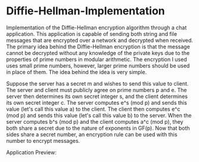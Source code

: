 # Diffie-Hellman-Implementation

Implementation of the Diffie-Hellman encryption algorithm through a chat application. This application is capable of sending both string and file messages that are encrypted over a network and decrypted when received. The primary idea behind the Diffie-Hellman encryption is that the message cannot be decrypted without any knowledge of the private keys due to the properties of prime numbers in modular arithmetic. The encryption I used uses small prime numbers, however, larger prime numbers should be used in place of them. The idea behind the idea is very simple. 

Suppose the server has a secret m and wishes to send this value to client. The server and client must publicly agree on prime numbers p and e. The server then determines its own secret integer s, and the client determines its own secret integer c. The server computes e^s (mod p) and sends this value (let's call this value a) to the client. The client then computes e^c (mod p) and sends this value (let's call this value b) to the server. When the server computes b^s (mod p) and the client computes a^c (mod p), they both share a secret due to the nature of exponents in GF(p). Now that both sides share a secret number, an encryption rule can be used with this number to encrypt messages. 

Application Preview:


